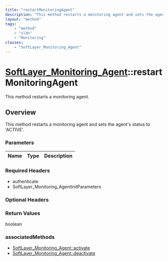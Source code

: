 ```yaml
---
title: "restartMonitoringAgent"
description: "This method restarts a monitoring agent and sets the agent's status to 'ACTIVE'."
layout: "method"
tags:
    - "method"
    - "sldn"
    - "Monitoring"
classes:
    - "SoftLayer_Monitoring_Agent"
---
```

# [SoftLayer_Monitoring_Agent](/reference/services/SoftLayer_Monitoring_Agent)::restartMonitoringAgent

This method restarts a monitoring agent.


## Overview 
This method restarts a monitoring agent and sets the agent's status to 'ACTIVE'. 

### Parameters 
|Name | Type | Description |
| --- | --- | --- |


### Required Headers
* authenticate
* SoftLayer_Monitoring_AgentInitParameters

### Optional Headers

### Return Values
boolean


### associatedMethods

*  [SoftLayer_Monitoring_Agent::activate](/reference/services/SoftLayer_Monitoring_Agent/activate )
*  [SoftLayer_Monitoring_Agent::deactivate](/reference/services/SoftLayer_Monitoring_Agent/deactivate )

